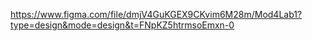 https://www.figma.com/file/dmjV4GuKGEX9CKvim6M28m/Mod4Lab1?type=design&mode=design&t=FNpKZ5htrmsoEmxn-0